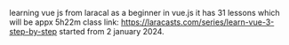 learning vue js from laracal as a beginner in vue.js
it has 31 lessons which will be appx 5h22m
class link: https://laracasts.com/series/learn-vue-3-step-by-step
started from 2 january 2024.